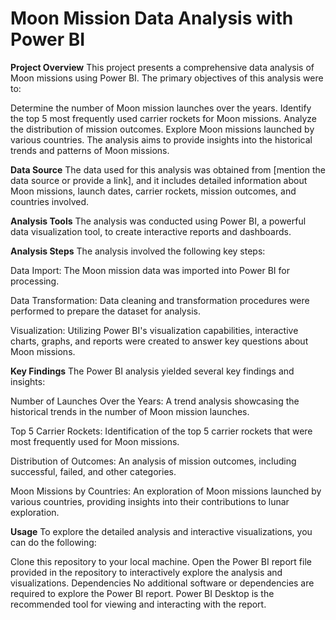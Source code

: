 # Moon Mission Data Analysis with Power BI

__Project Overview__
This project presents a comprehensive data analysis of Moon missions using Power BI. The primary objectives of this analysis were to:

Determine the number of Moon mission launches over the years.
Identify the top 5 most frequently used carrier rockets for Moon missions.
Analyze the distribution of mission outcomes.
Explore Moon missions launched by various countries.
The analysis aims to provide insights into the historical trends and patterns of Moon missions.

__Data Source__
The data used for this analysis was obtained from [mention the data source or provide a link], and it includes detailed information about Moon missions, launch dates, carrier rockets, mission outcomes, and countries involved.

__Analysis Tools__
The analysis was conducted using Power BI, a powerful data visualization tool, to create interactive reports and dashboards.

__Analysis Steps__
The analysis involved the following key steps:

Data Import: The Moon mission data was imported into Power BI for processing.

Data Transformation: Data cleaning and transformation procedures were performed to prepare the dataset for analysis.

Visualization: Utilizing Power BI's visualization capabilities, interactive charts, graphs, and reports were created to answer key questions about Moon missions.

__Key Findings__
The Power BI analysis yielded several key findings and insights:

Number of Launches Over the Years: A trend analysis showcasing the historical trends in the number of Moon mission launches.

Top 5 Carrier Rockets: Identification of the top 5 carrier rockets that were most frequently used for Moon missions.

Distribution of Outcomes: An analysis of mission outcomes, including successful, failed, and other categories.

Moon Missions by Countries: An exploration of Moon missions launched by various countries, providing insights into their contributions to lunar exploration.

__Usage__
To explore the detailed analysis and interactive visualizations, you can do the following:

Clone this repository to your local machine.
Open the Power BI report file provided in the repository to interactively explore the analysis and visualizations.
Dependencies
No additional software or dependencies are required to explore the Power BI report. Power BI Desktop is the recommended tool for viewing and interacting with the report.
